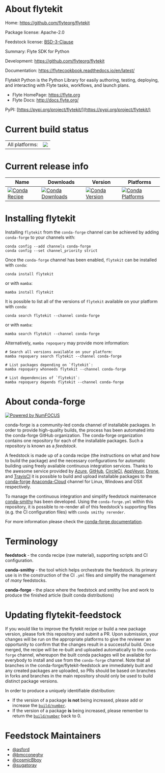 About flytekit
==============

Home: https://github.com/flyteorg/flytekit

Package license: Apache-2.0

Feedstock license: [BSD-3-Clause](https://github.com/conda-forge/flytekit-feedstock/blob/main/LICENSE.txt)

Summary: Flyte SDK for Python

Development: https://github.com/flyteorg/flytekit

Documentation: https://flytecookbook.readthedocs.io/en/latest/

Flytekit Python is the Python Library for easily authoring, testing, deploying,
and interacting with Flyte tasks, workflows, and launch plans.

- Flyte HomePage: https://flyte.org
- Flyte Docs: http://docs.flyte.org/

PyPI: [https://pypi.org/project/flytekit/](https://pypi.org/project/flytekit/)


Current build status
====================


<table><tr><td>All platforms:</td>
    <td>
      <a href="https://dev.azure.com/conda-forge/feedstock-builds/_build/latest?definitionId=15281&branchName=main">
        <img src="https://dev.azure.com/conda-forge/feedstock-builds/_apis/build/status/flytekit-feedstock?branchName=main">
      </a>
    </td>
  </tr>
</table>

Current release info
====================

| Name | Downloads | Version | Platforms |
| --- | --- | --- | --- |
| [![Conda Recipe](https://img.shields.io/badge/recipe-flytekit-green.svg)](https://anaconda.org/conda-forge/flytekit) | [![Conda Downloads](https://img.shields.io/conda/dn/conda-forge/flytekit.svg)](https://anaconda.org/conda-forge/flytekit) | [![Conda Version](https://img.shields.io/conda/vn/conda-forge/flytekit.svg)](https://anaconda.org/conda-forge/flytekit) | [![Conda Platforms](https://img.shields.io/conda/pn/conda-forge/flytekit.svg)](https://anaconda.org/conda-forge/flytekit) |

Installing flytekit
===================

Installing `flytekit` from the `conda-forge` channel can be achieved by adding `conda-forge` to your channels with:

```
conda config --add channels conda-forge
conda config --set channel_priority strict
```

Once the `conda-forge` channel has been enabled, `flytekit` can be installed with `conda`:

```
conda install flytekit
```

or with `mamba`:

```
mamba install flytekit
```

It is possible to list all of the versions of `flytekit` available on your platform with `conda`:

```
conda search flytekit --channel conda-forge
```

or with `mamba`:

```
mamba search flytekit --channel conda-forge
```

Alternatively, `mamba repoquery` may provide more information:

```
# Search all versions available on your platform:
mamba repoquery search flytekit --channel conda-forge

# List packages depending on `flytekit`:
mamba repoquery whoneeds flytekit --channel conda-forge

# List dependencies of `flytekit`:
mamba repoquery depends flytekit --channel conda-forge
```


About conda-forge
=================

[![Powered by
NumFOCUS](https://img.shields.io/badge/powered%20by-NumFOCUS-orange.svg?style=flat&colorA=E1523D&colorB=007D8A)](https://numfocus.org)

conda-forge is a community-led conda channel of installable packages.
In order to provide high-quality builds, the process has been automated into the
conda-forge GitHub organization. The conda-forge organization contains one repository
for each of the installable packages. Such a repository is known as a *feedstock*.

A feedstock is made up of a conda recipe (the instructions on what and how to build
the package) and the necessary configurations for automatic building using freely
available continuous integration services. Thanks to the awesome service provided by
[Azure](https://azure.microsoft.com/en-us/services/devops/), [GitHub](https://github.com/),
[CircleCI](https://circleci.com/), [AppVeyor](https://www.appveyor.com/),
[Drone](https://cloud.drone.io/welcome), and [TravisCI](https://travis-ci.com/)
it is possible to build and upload installable packages to the
[conda-forge](https://anaconda.org/conda-forge) [Anaconda-Cloud](https://anaconda.org/)
channel for Linux, Windows and OSX respectively.

To manage the continuous integration and simplify feedstock maintenance
[conda-smithy](https://github.com/conda-forge/conda-smithy) has been developed.
Using the ``conda-forge.yml`` within this repository, it is possible to re-render all of
this feedstock's supporting files (e.g. the CI configuration files) with ``conda smithy rerender``.

For more information please check the [conda-forge documentation](https://conda-forge.org/docs/).

Terminology
===========

**feedstock** - the conda recipe (raw material), supporting scripts and CI configuration.

**conda-smithy** - the tool which helps orchestrate the feedstock.
                   Its primary use is in the construction of the CI ``.yml`` files
                   and simplify the management of *many* feedstocks.

**conda-forge** - the place where the feedstock and smithy live and work to
                  produce the finished article (built conda distributions)


Updating flytekit-feedstock
===========================

If you would like to improve the flytekit recipe or build a new
package version, please fork this repository and submit a PR. Upon submission,
your changes will be run on the appropriate platforms to give the reviewer an
opportunity to confirm that the changes result in a successful build. Once
merged, the recipe will be re-built and uploaded automatically to the
`conda-forge` channel, whereupon the built conda packages will be available for
everybody to install and use from the `conda-forge` channel.
Note that all branches in the conda-forge/flytekit-feedstock are
immediately built and any created packages are uploaded, so PRs should be based
on branches in forks and branches in the main repository should only be used to
build distinct package versions.

In order to produce a uniquely identifiable distribution:
 * If the version of a package **is not** being increased, please add or increase
   the [``build/number``](https://docs.conda.io/projects/conda-build/en/latest/resources/define-metadata.html#build-number-and-string).
 * If the version of a package **is** being increased, please remember to return
   the [``build/number``](https://docs.conda.io/projects/conda-build/en/latest/resources/define-metadata.html#build-number-and-string)
   back to 0.

Feedstock Maintainers
=====================

* [@asford](https://github.com/asford/)
* [@bmcconeghy](https://github.com/bmcconeghy/)
* [@cosmicBboy](https://github.com/cosmicBboy/)
* [@sugatoray](https://github.com/sugatoray/)

